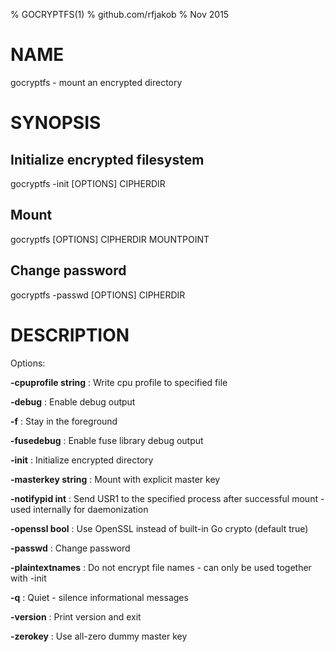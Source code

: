 % GOCRYPTFS(1)
% github.com/rfjakob
% Nov 2015

NAME
====

gocryptfs - mount an encrypted directory

SYNOPSIS
========

Initialize encrypted filesystem
-------------------------------

gocryptfs -init [OPTIONS] CIPHERDIR

Mount
-----

gocryptfs [OPTIONS] CIPHERDIR MOUNTPOINT

Change password
---------------

gocryptfs -passwd [OPTIONS] CIPHERDIR

DESCRIPTION
===========

Options:

**-cpuprofile string**
:	Write cpu profile to specified file

**-debug**
:	Enable debug output

**-f**
:	Stay in the foreground

**-fusedebug**
:	Enable fuse library debug output

**-init**
:	Initialize encrypted directory

**-masterkey string**
:	Mount with explicit master key

**-notifypid int**
:	Send USR1 to the specified process after successful mount - used internally for daemonization

**-openssl bool**
:	Use OpenSSL instead of built-in Go crypto (default true)

**-passwd**
:	Change password

**-plaintextnames**
:	Do not encrypt file names - can only be used together with -init

**-q**
:	Quiet - silence informational messages

**-version**
:	Print version and exit

**-zerokey**
:	Use all-zero dummy master key

